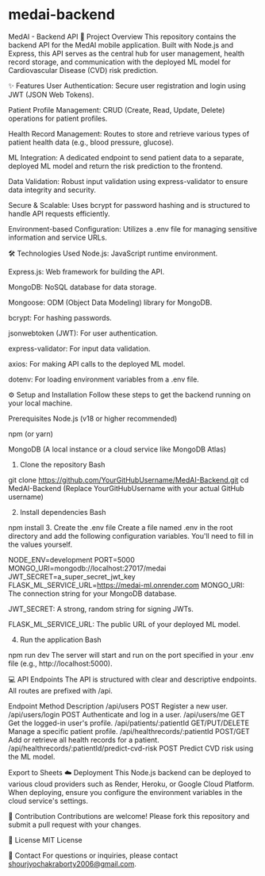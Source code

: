 # medai-backend
MedAI - Backend API
🚀 Project Overview
This repository contains the backend API for the MedAI mobile application. Built with Node.js and Express, this API serves as the central hub for user management, health record storage, and communication with the deployed ML model for Cardiovascular Disease (CVD) risk prediction.

✨ Features
User Authentication: Secure user registration and login using JWT (JSON Web Tokens).

Patient Profile Management: CRUD (Create, Read, Update, Delete) operations for patient profiles.

Health Record Management: Routes to store and retrieve various types of patient health data (e.g., blood pressure, glucose).

ML Integration: A dedicated endpoint to send patient data to a separate, deployed ML model and return the risk prediction to the frontend.

Data Validation: Robust input validation using express-validator to ensure data integrity and security.

Secure & Scalable: Uses bcrypt for password hashing and is structured to handle API requests efficiently.

Environment-based Configuration: Utilizes a .env file for managing sensitive information and service URLs.

🛠️ Technologies Used
Node.js: JavaScript runtime environment.

Express.js: Web framework for building the API.

MongoDB: NoSQL database for data storage.

Mongoose: ODM (Object Data Modeling) library for MongoDB.

bcrypt: For hashing passwords.

jsonwebtoken (JWT): For user authentication.

express-validator: For input data validation.

axios: For making API calls to the deployed ML model.

dotenv: For loading environment variables from a .env file.

⚙️ Setup and Installation
Follow these steps to get the backend running on your local machine.

Prerequisites
Node.js (v18 or higher recommended)

npm (or yarn)

MongoDB (A local instance or a cloud service like MongoDB Atlas)

1. Clone the repository
Bash

git clone https://github.com/YourGitHubUsername/MedAI-Backend.git
cd MedAI-Backend
(Replace YourGitHubUsername with your actual GitHub username)

2. Install dependencies
Bash

npm install
3. Create the .env file
Create a file named .env in the root directory and add the following configuration variables. You'll need to fill in the values yourself.

NODE_ENV=development
PORT=5000
MONGO_URI=mongodb://localhost:27017/medai
JWT_SECRET=a_super_secret_jwt_key
FLASK_ML_SERVICE_URL=https://medai-ml.onrender.com
MONGO_URI: The connection string for your MongoDB database.

JWT_SECRET: A strong, random string for signing JWTs.

FLASK_ML_SERVICE_URL: The public URL of your deployed ML model.

4. Run the application
Bash

npm run dev
The server will start and run on the port specified in your .env file (e.g., http://localhost:5000).

💻 API Endpoints
The API is structured with clear and descriptive endpoints. All routes are prefixed with /api.

Endpoint	Method	Description
/api/users	POST	Register a new user.
/api/users/login	POST	Authenticate and log in a user.
/api/users/me	GET	Get the logged-in user's profile.
/api/patients/:patientId	GET/PUT/DELETE	Manage a specific patient profile.
/api/healthrecords/:patientId	POST/GET	Add or retrieve all health records for a patient.
/api/healthrecords/:patientId/predict-cvd-risk	POST	Predict CVD risk using the ML model.

Export to Sheets
☁️ Deployment
This Node.js backend can be deployed to various cloud providers such as Render, Heroku, or Google Cloud Platform. When deploying, ensure you configure the environment variables in the cloud service's settings.

🤝 Contribution
Contributions are welcome! Please fork this repository and submit a pull request with your changes.

📄 License
MIT License

📧 Contact
For questions or inquiries, please contact shourjyochakraborty2006@gmail.com.